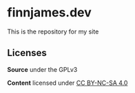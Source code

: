 # finnjames.dev

This is the repository for my site

## Licenses

**Source** under the GPLv3

**Content** licensed under [CC BY-NC-SA 4.0](https://creativecommons.org/licenses/by-nc-sa/4.0/)

